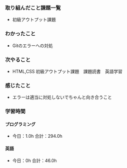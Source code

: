 ### 取り組んだこと課題一覧
- 初級アウトプット課題
### わかったこと
- Gitのエラーへの対処
### 次やること
- HTML,CSS 初級アウトプット課題　課題読書　英語学習
### 感じたこと
- エラーは適当に対処しないでちゃんと向き合うこと
### 学習時間
#### プログラミング
- 今日：1.0h 合計：294.0h
#### 英語
- 今日：0h 合計：46.0h